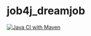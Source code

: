 # job4j_dreamjob
[![Java CI with Maven](https://github.com/zkod/job4j_dreamjob/actions/workflows/maven.yml/badge.svg)](https://github.com/zkod/job4j_dreamjob/actions/workflows/maven.yml)
